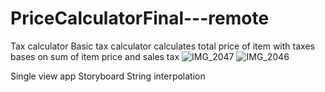 # PriceCalculatorFinal---remote
Tax calculator
Basic tax calculator 
calculates total price of item with taxes bases on sum of item price and sales tax 
![IMG_2047](https://user-images.githubusercontent.com/64162767/174603747-fcd9cc21-2e4f-496d-882e-86a567a625fb.PNG)
![IMG_2046](https://user-images.githubusercontent.com/64162767/174603897-b675f18b-fa1c-4845-a00b-1577a2b58116.PNG)

Single view app 
Storyboard
String interpolation
